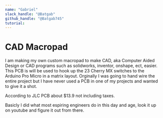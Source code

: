 ```yaml
---
name: "Gabriel"
slack_handle: "@Batgab"
github_handle: "@Batgab745"
tutorial:
---
```


# CAD Macropad

<!-- Describe your board in 2-3 sentences. What are you making? What will it do? -->
I am making my own custom macropad to make CAD, aka Computer Aided Design or CAD programs such as solidworks, inventor, onshape, ect, easier. This PCB is will be used to hook up the 23 Cherry MX switches to the Arduino Pro Micro in a matrix layout. Orginally I was going to hand wire the entire project but I have never used a PCB in one of my projects and wanted to give it a shot.
<!-- How much is it going to cost? -->
According to JLC PCB about $13.9 not including taxes.
<!-- Tell us a little bit about your design process. What were some challenges? What helped? ***Totally optional*** -->
Basicly I did what most espiring engineers do in this day and age, look it up on youtube and figure it out from there.
